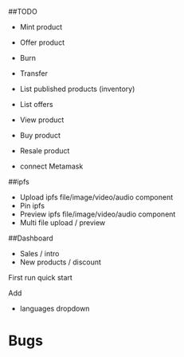 ##TODO

- Mint product
- Offer product 
- Burn 
- Transfer
- List published products (inventory)
- List offers
- View product
- Buy product
- Resale product

- connect Metamask

##ipfs
- Upload ipfs file/image/video/audio component
- Pin ipfs
- Preview ipfs file/image/video/audio component
- Multi file upload / preview

##Dashboard
- Sales / intro
- New products / discount


First run quick start


Add
- languages dropdown


# Bugs


